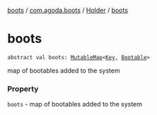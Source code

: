 [boots](../../index.md) / [com.agoda.boots](../index.md) / [Holder](index.md) / [boots](./boots.md)

# boots

`abstract val boots: `[`MutableMap`](https://kotlinlang.org/api/latest/jvm/stdlib/kotlin.collections/-mutable-map/index.html)`<`[`Key`](../-key/index.md)`, `[`Bootable`](../-bootable/index.md)`>`

map of bootables added to the system

### Property

`boots` - map of bootables added to the system